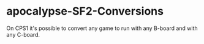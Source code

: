 # apocalypse-SF2-Conversions
On CPS1 it's possible to convert any game to run with any B-board and with any C-board.
